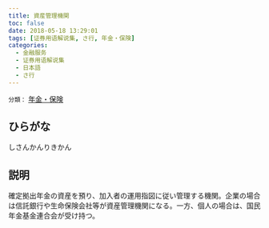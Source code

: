 ```yaml
---
title: 資産管理機関
toc: false
date: 2018-05-18 13:29:01
tags: [证券用语解说集, さ行, 年金・保険]
categories:
  - 金融服务
  - 证券用语解说集
  - 日本語
  - さ行
---
```


`分類：` [年金・保険](/tags/年金・保険/)

## ひらがな

しさんかんりきかん

## 説明

確定拠出年金の資産を預り、加入者の運用指図に従い管理する機関。企業の場合は信託銀行や生命保険会社等が資産管理機関になる。一方、個人の場合は、国民年金基金連合会が受け持つ。
